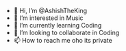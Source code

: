- 👋 Hi, I’m @AshishTheKing
- 👀 I’m interested in Music 
- 🌱 I’m currently learning Coding 
- 💞️ I’m looking to collaborate in Coding 
- 📫 How to reach me oho its private


<!---
AshishTheKing/AshishTheKing is a ✨ special ✨ repository because its `README.md` (this file) appears on your GitHub profile.
You can click the Preview link to take a look at your changes.
--->
